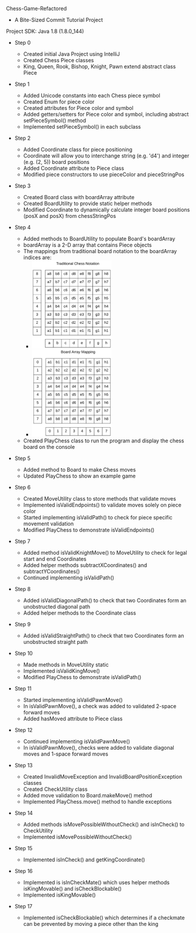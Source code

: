 Chess-Game-Refactored
- A Bite-Sized Commit Tutorial Project

Project SDK: Java 1.8 (1.8.0_144)

- Step 0
    - Created initial Java Project using IntelliJ
    - Created Chess Piece classes
    - King, Queen, Rook, Bishop, Knight, Pawn extend abstract class Piece

- Step 1
    - Added Unicode constants into each Chess piece symbol
    - Created Enum for piece color
    - Created attributes for Piece color and symbol
    - Added getters/setters for Piece color and symbol, including abstract setPieceSymbol() method
    - Implemented setPieceSymbol() in each subclass

- Step 2
    - Added Coordinate class for piece positioning
    - Coordinate will allow you to interchange string (e.g. 'd4') and integer (e.g. (2, 5)) board positions
    - Added Coordinate attribute to Piece class
    - Modified piece constructors to use pieceColor and pieceStringPos

- Step 3
    - Created Board class with boardArray attribute
    - Created BoardUtility to provide static helper methods
    - Modified Coordinate to dynamically calculate integer board positions (posX and posX) from chessStringPos

- Step 4
    - Added methods to BoardUtility to populate Board's boardArray
    - boardArray is a 2-D array that contains Piece objects
    - The mappings from traditional board notation to the boardArray indices are:
        - <img src="./images/traditional-board-notation.png" width="50%" height="50%">
        - <img src="./images/board-array-mapping.png" width="50%" height="50%">
    - Created PlayChess class to run the program and display the chess board on the console

- Step 5
    - Added method to Board to make Chess moves
    - Updated PlayChess to show an example game

- Step 6
    - Created MoveUtility class to store methods that validate moves
    - Implemented isValidEndpoints() to validate moves solely on piece color
    - Started implementing isValidPath() to check for piece specific movement validation
    - Modified PlayChess to demonstrate isValidEndpoints()

- Step 7
    - Added method isValidKnightMove() to MoveUtility to check for legal start and end Coordinates
    - Added helper methods subtractXCoordinates() and subtractYCoordinates()
    - Continued implementing isValidPath()

- Step 8
    - Added isValidDiagonalPath() to check that two Coordinates form an unobstructed diagonal path
    - Added helper methods to the Coordinate class

- Step 9
    - Added isValidStraightPath() to check that two Coordinates form an unobstructed straight path

- Step 10
    - Made methods in MoveUtility static
    - Implemented isValidKingMove()
    - Modified PlayChess to demonstrate isValidPath()

- Step 11
    - Started implementing isValidPawnMove()
    - In isValidPawnMove(), a check was added to validated 2-space forward moves
    - Added hasMoved attribute to Piece class

- Step 12
    - Continued implementing isValidPawnMove()
    - In isValidPawnMove(), checks were added to validate diagonal moves and 1-space forward moves

- Step 13
    - Created InvalidMoveException and InvalidBoardPositionException classes
    - Created CheckUtility class
    - Added move validation to Board.makeMove() method
    - Implemented PlayChess.move() method to handle exceptions

- Step 14
    - Added methods isMovePossibleWithoutCheck() and isInCheck() to CheckUtility
    - Implemented isMovePossibleWithoutCheck()

- Step 15
    - Implemented isInCheck() and getKingCoordinate()

- Step 16
    - Implemented is isInCheckMate() which uses helper methods isKingMovable() and isCheckBlockable()
    - Implemented isKingMovable()

- Step 17
    - Implemented isCheckBlockable() which determines if a checkmate can be prevented by moving a piece other than the king